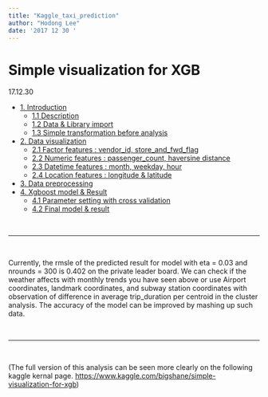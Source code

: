```yaml
---
title: "Kaggle_taxi_prediction"
author: "Hodong Lee"
date: '2017 12 30 '
---
```


# Simple visualization for XGB
17.12.30

- <a href="#1">1. Introduction</a>
    + <a href="#1.1">1.1 Description</a><br>
    + <a href="#1.2">1.2 Data & Library import</a><br>
    + <a href="#1.3">1.3 Simple transformation before analysis</a><br>
- <a href="#2">2. Data visualization</a>
    + <a href="#2.1">2.1 Factor features : vendor_id, store_and_fwd_flag</a><br>
    + <a href="#2.2">2.2 Numeric features : passenger_count, haversine distance</a><br>
    + <a href="#2.3">2.3 Datetime features : month, weekday, hour</a><br>
    + <a href="#2.4">2.4 Location features : longitude & latitude </a><br>
- <a href="#3">3. Data preprocessing</a>
- <a href="#4">4. Xgboost model & Result</a>
    + <a href="#4.1">4.1 Parameter setting with cross validation </a><br>
    + <a href="#4.2">4.2 Final model & result </a><br>

<br><hr><br>

Currently, the rmsle of the predicted result for model with eta = 0.03 and nrounds = 300 is 0.402 on the private leader board. We can check if the weather affects with monthly trends you have seen above or use Airport coordinates, landmark coordinates, and subway station coordinates with observation of difference in average trip_duration per centroid in the cluster analysis. The accuracy of the model can be improved by mashing up such data.

<br><hr><br>

(The full version of this analysis can be seen more clearly on the following kaggle kernal page.
https://www.kaggle.com/bigshane/simple-visualization-for-xgb)
<br><br><br><br><br>
